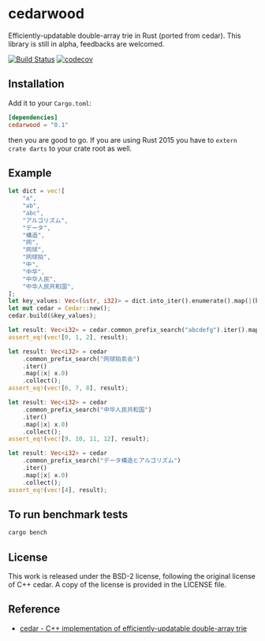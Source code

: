 # cedarwood

Efficiently-updatable double-array trie in Rust (ported from cedar). This library is still in alpha, feedbacks are welcomed. 

[![Build Status](https://travis-ci.com/MnO2/rust-cedar.svg?branch=master)](https://travis-ci.org/MnO2/rust-cedar)
[![codecov](https://codecov.io/gh/MnO2/rust-cedar/branch/master/graph/badge.svg)](https://codecov.io/gh/MnO2/rust-cedar)

## Installation

Add it to your `Cargo.toml`:

```toml
[dependencies]
cedarwood = "0.1"
```

then you are good to go. If you are using Rust 2015 you have to `extern crate darts` to your crate root as well.

## Example

```rust
let dict = vec![
    "a",
    "ab",
    "abc",
    "アルゴリズム",
    "データ",
    "構造",
    "网",
    "网球",
    "网球拍",
    "中",
    "中华",
    "中华人民",
    "中华人民共和国",
];
let key_values: Vec<(&str, i32)> = dict.into_iter().enumerate().map(|(k, s)| (s, k as i32)).collect();
let mut cedar = Cedar::new();
cedar.build(&key_values);

let result: Vec<i32> = cedar.common_prefix_search("abcdefg").iter().map(|x| x.0).collect();
assert_eq!(vec![0, 1, 2], result);

let result: Vec<i32> = cedar
    .common_prefix_search("网球拍卖会")
    .iter()
    .map(|x| x.0)
    .collect();
assert_eq!(vec![6, 7, 8], result);

let result: Vec<i32> = cedar
    .common_prefix_search("中华人民共和国")
    .iter()
    .map(|x| x.0)
    .collect();
assert_eq!(vec![9, 10, 11, 12], result);

let result: Vec<i32> = cedar
    .common_prefix_search("データ構造とアルゴリズム")
    .iter()
    .map(|x| x.0)
    .collect();
assert_eq!(vec![4], result);
```

## To run benchmark tests

```bash
cargo bench 
```

## License

This work is released under the BSD-2 license, following the original license of C++ cedar. A copy of the license is provided in the LICENSE file.

## Reference

* [cedar - C++ implementation of efficiently-updatable double-array trie](http://www.tkl.iis.u-tokyo.ac.jp/~ynaga/cedar/)


